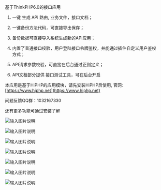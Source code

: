 
基于ThinkPHP6.0的接口应用

1. 一键 生成 API 路由,   业务文件，接口文档；

2. 一键备份方法代码，可直接导出保存；

3.  备份数据可直接导入系统生成新的API应用；

4.  内置了普通接口校验，用户登陆接口令牌鉴权，并能通过插件自定义用户鉴权方式；

5.  API请求参数校验，可直接在后台通过正则定义；

6. API文档部分提供 接口测试工具，可在后台开启

本应用是基于HiPHP的应用模块，请先安装HiPHP后使用, 官网: [https://www.hiphp.net](https://www.hiphp.net)

问题反馈QQ群：1032167330

还有更多功能可通过安装了解

![输入图片说明](https://images.gitee.com/uploads/images/2020/0901/100617_bb5d29af_5660340.png "2.png")

![输入图片说明](https://images.gitee.com/uploads/images/2020/0901/100632_265052e3_5660340.png "1.png")

![输入图片说明](https://images.gitee.com/uploads/images/2020/0901/100643_cd20190f_5660340.png "4.png")

![输入图片说明](https://images.gitee.com/uploads/images/2020/0901/100655_7c260216_5660340.png "22.png")

![输入图片说明](https://images.gitee.com/uploads/images/2020/0901/100959_7bc38879_5660340.png "5.png")

![输入图片说明](https://images.gitee.com/uploads/images/2020/0901/101010_1ac3368a_5660340.png "6.png")

![输入图片说明](https://images.gitee.com/uploads/images/2020/0901/101315_8ff4adb7_5660340.png "7.png")
